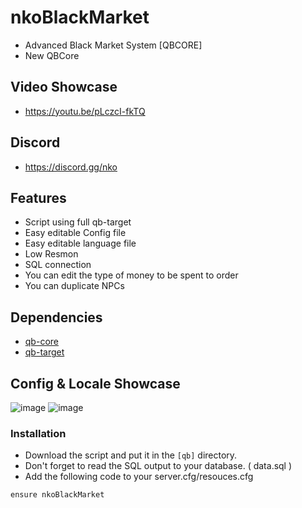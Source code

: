 # nkoBlackMarket
- Advanced Black Market System [QBCORE]
- New QBCore

## Video Showcase
- https://youtu.be/pLczcI-fkTQ
## Discord
- https://discord.gg/nko

## Features
- Script using full qb-target
- Easy editable Config file
- Easy editable language file
- Low Resmon
- SQL connection
- You can edit the type of money to be spent to order
- You can duplicate NPCs

## Dependencies
- [qb-core](https://github.com/qbcore-framework/qb-core)
- [qb-target](https://github.com/qbcore-framework/qb-target)

## Config & Locale Showcase
![image](https://cdn.discordapp.com/attachments/1090608408366952589/1090608482111197264/config.png)
![image](https://cdn.discordapp.com/attachments/1090608408366952589/1090608791374024704/locale.png)

### Installation
- Download the script and put it in the `[qb]` directory.
- Don't forget to read the SQL output to your database. ( data.sql )
- Add the following code to your server.cfg/resouces.cfg
```
ensure nkoBlackMarket
```
